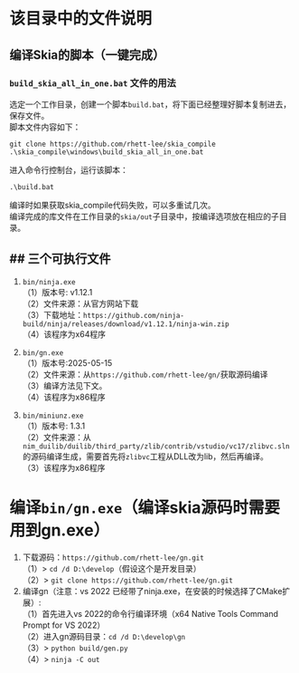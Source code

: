 # 该目录中的文件说明
## 编译Skia的脚本（一键完成）
### `build_skia_all_in_one.bat` 文件的用法    
选定一个工作目录，创建一个脚本`build.bat`，将下面已经整理好脚本复制进去，保存文件。    
脚本文件内容如下：    
```
git clone https://github.com/rhett-lee/skia_compile
.\skia_compile\windows\build_skia_all_in_one.bat
```
进入命令行控制台，运行该脚本： 
```
.\build.bat
```
编译时如果获取skia_compile代码失败，可以多重试几次。    
编译完成的库文件在工作目录的`skia/out`子目录中，按编译选项放在相应的子目录。    
   
## ## 三个可执行文件
1. `bin/ninja.exe`    
（1）版本号: v1.12.1    
（2）文件来源：从官方网站下载    
（3）下载地址：`https://github.com/ninja-build/ninja/releases/download/v1.12.1/ninja-win.zip`    
（4）该程序为x64程序    

2. `bin/gn.exe`    
（1）版本号:2025-05-15    
（2）文件来源：从`https://github.com/rhett-lee/gn/`获取源码编译    
（3）编译方法见下文。    
（4）该程序为x86程序    

3. `bin/miniunz.exe`    
（1）版本号: 1.3.1    
（2）文件来源：从`nim_duilib/duilib/third_party/zlib/contrib/vstudio/vc17/zlibvc.sln`的源码编译生成，需要首先将`zlibvc`工程从DLL改为lib，然后再编译。    
（3）该程序为x86程序    

# 编译`bin/gn.exe`（编译skia源码时需要用到gn.exe）
1. 下载源码：`https://github.com/rhett-lee/gn.git`    
（1）\> `cd /d D:\develop`（假设这个是开发目录）    
（2）\> `git clone https://github.com/rhett-lee/gn.git`
2. 编译gn（注意：vs 2022 已经带了ninja.exe，在安装的时候选择了CMake扩展）:    
（1）首先进入vs 2022的命令行编译环境（x64 Native Tools Command Prompt for VS 2022）    
（2）进入gn源码目录：`cd /d D:\develop\gn`    
（3）\> `python build/gen.py`    
（4）\> `ninja -C out`    